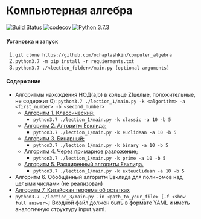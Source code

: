 # Компьютерная алгебра
[![Build Status](https://travis-ci.org/ochaplashkin/computer_algebra.svg?branch=master)](https://travis-ci.org/ochaplashkin/computer_algebra) [![codecov](https://codecov.io/gh/ochaplashkin/computer_algebra/branch/master/graph/badge.svg)](https://codecov.io/gh/ochaplashkin/computer_algebra) [![Python 3.7.3](https://img.shields.io/badge/python-3.7.3-blue.svg)](https://www.python.org/downloads/release/python-373/)

#### Установка и запуск
1. ```git clone https://github.com/ochaplashkin/computer_algebra```
2. ```python3.7 -m pip install -r requierments.txt```
3. ```python3.7 ./<lection_folder>/main.py [optional arguments]```

#### Содержание
  - Алгоритмы нахождения НОД(а,b) в кольце Z(целые, положительные, не содержит 0):
    `python3.7 ./lection_1/main.py -k <algorithm> -a <first_number> -b <second_number>`
      - [Алгоритм 1. Классический;](https://github.com/ochaplashkin/computer_algebra/blob/master/lection_1/main.py#L39)
        - ```python3.7 ./lection_1/main.py -k classic -a 10 -b 5```
      - [Алгоритм 2. Алгоритм Евклида;](https://github.com/ochaplashkin/computer_algebra/blob/master/lection_1/main.py#L58)
        - ```python3.7 ./lection_1/main.py -k euclidean -a 10 -b 5```
      - [Алгоритм 3. Бинарный;](https://github.com/ochaplashkin/computer_algebra/blob/master/lection_1/main.py#L75)
        - ```python3.7 ./lection_1/main.py -k binary -a 10 -b 5```
      - [Алгоритм 4. Через примарное разложение;](https://github.com/ochaplashkin/computer_algebra/blob/master/lection_1/main.py#L103)
        - ```python3.7 ./lection_1/main.py -k prime -a 10 -b 5```
      - [Алгоритм 5. Расширенный алгоритм Евклида.](https://github.com/ochaplashkin/computer_algebra/blob/master/lection_1/main.py#L137)
        - ```python3.7 ./lection_1/main.py -k exteuclidean -a 10 -b 5```
  - Алгоритм 6. Обобщённый алгоритм Евклида для полиномов над целыми числами (не реализован)
  - [Алгоритм 7. Китайская теорема об остатках](https://github.com/ochaplashkin/computer_algebra/blob/master/lection_3/main.py#L32)
   - ```python3.7 ./lection_3/main.py -in <path_to_your_file> [-f <show full answer>]```
   Входной файл должен быть в формате YAML и иметь аналогичную структуру input.yaml.